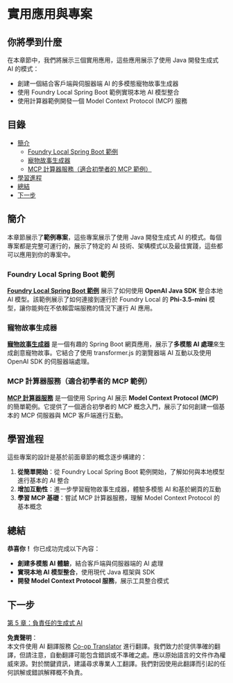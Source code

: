 <!--
CO_OP_TRANSLATOR_METADATA:
{
  "original_hash": "d45b8e2291ab1357592c904c103cbc81",
  "translation_date": "2025-07-28T10:25:21+00:00",
  "source_file": "04-PracticalSamples/README.md",
  "language_code": "mo"
}
-->
# 實用應用與專案

## 你將學到什麼
在本章節中，我們將展示三個實用應用，這些應用展示了使用 Java 開發生成式 AI 的模式：
- 創建一個結合客戶端與伺服器端 AI 的多模態寵物故事生成器
- 使用 Foundry Local Spring Boot 範例實現本地 AI 模型整合
- 使用計算器範例開發一個 Model Context Protocol (MCP) 服務

## 目錄

- [簡介](../../../04-PracticalSamples)
  - [Foundry Local Spring Boot 範例](../../../04-PracticalSamples)
  - [寵物故事生成器](../../../04-PracticalSamples)
  - [MCP 計算器服務（適合初學者的 MCP 範例）](../../../04-PracticalSamples)
- [學習進程](../../../04-PracticalSamples)
- [總結](../../../04-PracticalSamples)
- [下一步](../../../04-PracticalSamples)

## 簡介

本章節展示了**範例專案**，這些專案展示了使用 Java 開發生成式 AI 的模式。每個專案都是完整可運行的，展示了特定的 AI 技術、架構模式以及最佳實踐，這些都可以應用到你的專案中。

### Foundry Local Spring Boot 範例

**[Foundry Local Spring Boot 範例](foundrylocal/README.md)** 展示了如何使用 **OpenAI Java SDK** 整合本地 AI 模型。該範例展示了如何連接到運行於 Foundry Local 的 **Phi-3.5-mini** 模型，讓你能夠在不依賴雲端服務的情況下運行 AI 應用。

### 寵物故事生成器

**[寵物故事生成器](petstory/README.md)** 是一個有趣的 Spring Boot 網頁應用，展示了**多模態 AI 處理**來生成創意寵物故事。它結合了使用 transformer.js 的瀏覽器端 AI 互動以及使用 OpenAI SDK 的伺服器端處理。

### MCP 計算器服務（適合初學者的 MCP 範例）

**[MCP 計算器服務](calculator/README.md)** 是一個使用 Spring AI 展示 **Model Context Protocol (MCP)** 的簡單範例。它提供了一個適合初學者的 MCP 概念入門，展示了如何創建一個基本的 MCP 伺服器與 MCP 客戶端進行互動。

## 學習進程

這些專案的設計是基於前面章節的概念逐步構建的：

1. **從簡單開始**：從 Foundry Local Spring Boot 範例開始，了解如何與本地模型進行基本的 AI 整合
2. **增加互動性**：進一步學習寵物故事生成器，體驗多模態 AI 和基於網頁的互動
3. **學習 MCP 基礎**：嘗試 MCP 計算器服務，理解 Model Context Protocol 的基本概念

## 總結

**恭喜你！** 你已成功完成以下內容：

- **創建多模態 AI 體驗**，結合客戶端與伺服器端的 AI 處理
- **實現本地 AI 模型整合**，使用現代 Java 框架與 SDK
- **開發 Model Context Protocol 服務**，展示工具整合模式

## 下一步

[第 5 章：負責任的生成式 AI](../05-ResponsibleGenAI/README.md)

**免責聲明**：  
本文件使用 AI 翻譯服務 [Co-op Translator](https://github.com/Azure/co-op-translator) 進行翻譯。我們致力於提供準確的翻譯，但請注意，自動翻譯可能包含錯誤或不準確之處。應以原始語言的文件作為權威來源。對於關鍵資訊，建議尋求專業人工翻譯。我們對因使用此翻譯而引起的任何誤解或錯誤解釋概不負責。